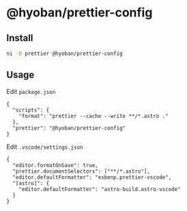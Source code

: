 # @hyoban/prettier-config

## Install

```bash
ni -D prettier @hyoban/prettier-config
```

## Usage

Edit `package.json`

```jsonc
{
  "scripts": {
    "format": "prettier --cache --write **/*.astro ."
  },
  "prettier": "@hyoban/prettier-config"
}
```

Edit `.vscode/settings.json`

```jsonc
{
  "editor.formatOnSave": true,
  "prettier.documentSelectors": ["**/*.astro"],
  "editor.defaultFormatter": "esbenp.prettier-vscode",
  "[astro]": {
    "editor.defaultFormatter": "astro-build.astro-vscode"
  }
}
```
